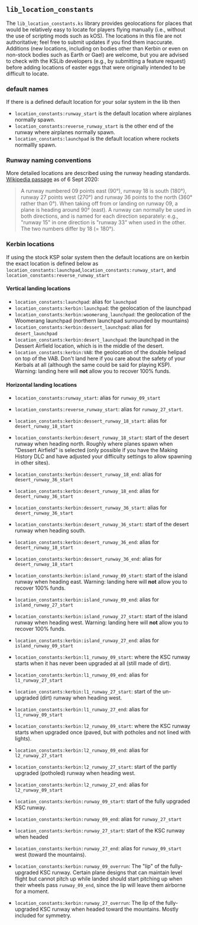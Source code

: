 ## `lib_location_constants`

The `lib_location_constants.ks` library provides geolocations for places that would be relatively easy to locate for players flying manually (i.e., without the use of scripting mods such as kOS).
The locations in this file are not authoritative; feel free to submit updates if you find them inaccurate.
Additions (new locations, including on bodies other than Kerbin or even on non-stock bodies such as Earth or Gael) are welcome,
but you are advised to check with the KSLib developers (e.g., by submitting a feature request) before adding locations of easter eggs that were originally intended to be difficult to locate.

### default names

If there is a defined default location for your solar system in the lib then 

* `location_constants:runway_start` is the default location where airplanes normally spawn.
* `location_constants:reverse_runway_start` is the other end of the runway where airplanes normally spawn.
* `location_constants:launchpad` is the default location where rockets normallly spawn.

### Runway naming conventions

More detailed locations are described using the runway heading standards.
[Wikipedia passage](https://en.wikipedia.org/wiki/Runway#Runway_headings)
as of 6 Sept 2020:

>  A runway numbered 09 points east (90°), runway 18 is south (180°), runway 27 points west (270°) and runway 36 points to the north (360° rather than 0°). When taking off from or landing on runway 09, a plane is heading around 90° (east). A runway can normally be used in both directions, and is named for each direction separately: e.g., "runway 15" in one direction is "runway 33" when used in the other. The two numbers differ by 18 (= 180°).

### Kerbin locations

If using the stock KSP solar system then the default locations are on kerbin the exact location is defined below as `location_constants:launchpad`,`location_constants:runway_start`, and `location_constants:reverse_runway_start`

#### Vertical landing locations

* `location_constants:launchpad`: alias for `launchpad`
* `location_constants:kerbin:launchpad`: the geolocation of the launchpad
* `location_constants:kerbin:woomerang_launchpad`: the geolocation of the Woomerang launchpad (northern launchpad surrounded by mountains)
* `location_constants:kerbin:dessert_launchpad`: alias for `desert_launchpad`
* `location_constants:kerbin:desert_launchpad`: the launchpad in the Dessert Airfield location, which is in the middle of the desert.
* `location_constants:kerbin:VAB`: the geolocation of the double helipad on top of the VAB. Don't land here if you care about the safety of your Kerbals at all (although the same could be said for playing KSP).
  Warning: landing here will **not** allow you to recover 100% funds.


#### Horizontal landing locations

* `location_constants:runway_start`: alias for `runway_09_start`
* `location_constants:reverse_runway_start`: alias for `runway_27_start`.

* `location_constants:kerbin:dessert_runway_18_start`: alias for `desert_runway_18_start`
* `location_constants:kerbin:desert_runway_18_start`: start of the desert runway when heading north. Roughly where planes spawn when "Dessert Airfield" is selected (only possible if you have the Making History DLC and have adjusted your difficulty settings to allow spawning in other sites).
* `location_constants:kerbin:dessert_runway_18_end`: alias for `desert_runway_36_start`
* `location_constants:kerbin:desert_runway_18_end`: alias for `desert_runway_36_start`
* `location_constants:kerbin:dessert_runway_36_start`: alias for `desert_runway_36_start`
* `location_constants:kerbin:desert_runway_36_start`: start of the desert runway when heading south.
* `location_constants:kerbin:desert_runway_36_end`: alias for `desert_runway_18_start`
* `location_constants:kerbin:dessert_runway_36_end`: alias for `desert_runway_18_start`
* `location_constants:kerbin:island_runway_09_start`: start of the island runway when heading east.
  Warning: landing here will **not** allow you to recover 100% funds.
* `location_constants:kerbin:island_runway_09_end`: alias for `island_runway_27_start`
* `location_constants:kerbin:island_runway_27_start`: start of the island runway when heading west.
  Warning: landing here will **not** allow you to recover 100% funds.
* `location_constants:kerbin:island_runway_27_end`: alias for `island_runway_09_start`
* `location_constants:kerbin:l1_runway_09_start`: where the KSC runway starts when it has never been upgraded at all
  (still made of dirt).
* `location_constants:kerbin:l1_runway_09_end`: alias for `l1_runway_27_start`
* `location_constants:kerbin:l1_runway_27_start`: start of the un-upgraded (dirt) runway when heading west.
* `location_constants:kerbin:l1_runway_27_end`: alias for `l1_runway_09_start`
* `location_constants:kerbin:l2_runway_09_start`: where the KSC runway starts when upgraded once (paved, but with potholes and not lined with lights).
* `location_constants:kerbin:l2_runway_09_end`: alias for `l2_runway_27_start`
* `location_constants:kerbin:l2_runway_27_start`: start of the partly upgraded (potholed) runway when heading west.
* `location_constants:kerbin:l2_runway_27_end`: alias for `l2_runway_09_start`
* `location_constants:kerbin:runway_09_start`: start of the fully upgraded KSC runway.
* `location_constants:kerbin:runway_09_end`: alias for `runway_27_start`
* `location_constants:kerbin:runway_27_start`: start of the KSC runway when headed
* `location_constants:kerbin:runway_27_end`: alias for `runway_09_start` west (toward the mountains).
* `location_constants:kerbin:runway_09_overrun`: The "lip" of the fully-upgraded KSC runway. Certain plane designs that can maintain level flight but cannot pitch up while landed should start pitching up when their wheels pass `runway_09_end`, since the lip will leave them airborne for a moment.
* `location_constants:kerbin:runway_27_overrun`: The lip of the fully-upgraded KSC runway when headed toward the mountains. Mostly included for symmetry.
